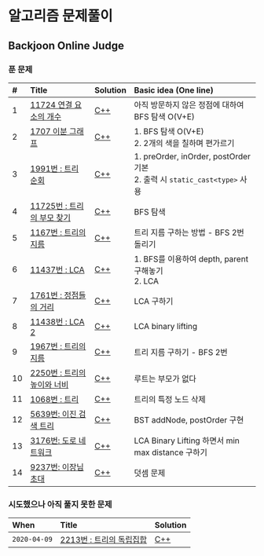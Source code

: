 # 알고리즘 문제풀이

## Backjoon Online Judge

### 푼 문제

|#|Title|Solution|Basic idea (One line)|
|:---|:---|:---|:---|
|1|[11724 연결 요소의 개수](https://www.acmicpc.net/group/board/view/7680/16582)|[C++](https://github.com/kjh107704/Algorithm/blob/master/BOJ/11724.cpp)|아직 방문하지 않은 정점에 대하여 BFS 탐색 O(V+E)|
|2|[1707 이분 그래프](https://www.acmicpc.net/group/board/view/7680/16583)|[C++](https://github.com/kjh107704/Algorithm/blob/master/BOJ/1707.cpp)|1. BFS 탐색 O(V+E)<br>2. 2개의 색을 칠하며 편가르기|
|3|[1991번 : 트리 순회](https://www.acmicpc.net/problem/1991)|[C++](https://github.com/kjh107704/Algorithm/blob/master/BOJ/1991.cpp)|1. preOrder, inOrder, postOrder 기본<br>2. 출력 시 `static_cast<type>` 사용|
|4|[11725번 : 트리의 부모 찾기](https://www.acmicpc.net/problem/11725)|[C++](https://github.com/kjh107704/Algorithm/blob/master/BOJ/11725.cpp)|BFS 탐색|
|5|[1167번 : 트리의 지름](https://www.acmicpc.net/problem/1167)|[C++](https://github.com/kjh107704/Algorithm/blob/master/BOJ/1167.cpp)|트리 지름 구하는 방법 - BFS 2번 돌리기|
|6|[11437번 : LCA](https://www.acmicpc.net/problem/11437)|[C++](https://github.com/kjh107704/Algorithm/blob/master/BOJ/11437.cpp)|1. BFS를 이용하여 depth, parent 구해놓기<br>2. LCA|
|7|[1761번 : 정점들의 거리](https://www.acmicpc.net/problem/1761)|[C++](https://github.com/kjh107704/Algorithm/blob/master/BOJ/1761.cpp)|LCA 구하기|
|8|[11438번 : LCA 2](https://www.acmicpc.net/problem/11438)|[C++](https://github.com/kjh107704/Algorithm/blob/master/BOJ/11438.cpp)|LCA binary lifting|
|9|[1967번 : 트리의 지름](https://www.acmicpc.net/problem/1967)|[C++](https://github.com/kjh107704/Algorithm/blob/master/BOJ/1967.cpp)|트리 지름 구하기 - BFS 2번|
|10|[2250번 : 트리의 높이와 너비](https://www.acmicpc.net/problem/2250)|[C++](https://github.com/kjh107704/Algorithm/blob/master/BOJ/2250.cpp)|루트는 부모가 없다|
|11|[1068번 : 트리](https://www.acmicpc.net/problem/1068)|[C++](https://github.com/kjh107704/Algorithm/blob/master/BOJ/1068.cpp)|트리의 특정 노드 삭제|
|12|[5639번: 이진 검색 트리](https://www.acmicpc.net/problem/5639)|[C++](https://github.com/kjh107704/Algorithm/blob/master/BOJ/5639.cpp)|BST addNode, postOrder 구현|
|13|[3176번: 도로 네트워크](https://www.acmicpc.net/problem/3176)|[C++](https://github.com/kjh107704/Algorithm/blob/master/BOJ/3176.cpp)|LCA Binary Lifting 하면서 min max distance 구하기|
|14|[9237번: 이장님 초대](https://www.acmicpc.net/problem/9237)|[C++](https://github.com/kjh107704/Algorithm/blob/master/BOJ/9237.cpp)|덧셈 문제|


### 시도했으나 아직 풀지 못한 문제


|When|Title|Solution|
|:---|:---|:---|
|`2020-04-09`|[2213번 : 트리의 독립집합](https://www.acmicpc.net/problem/2213)|[C++](https://github.com/kjh107704/Algorithm/blob/master/BOJ/2213.cpp)|
